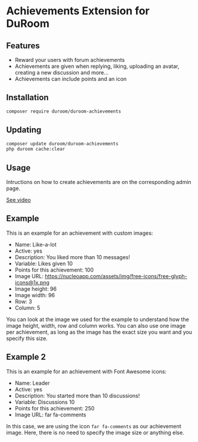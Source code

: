 # Achievements Extension for DuRoom

## Features
- Reward your users with forum achievements
- Achievements are given when replying, liking, uploading an avatar, creating a new discussion and more...
- Achievements can include points and an icon

## Installation

```bash
composer require duroom/duroom-achievements
```

## Updating

```bash
composer update duroom/duroom-achievements
php duroom cache:clear
```

## Usage

Intructions on how to create achievements are on the corresponding admin page.

[See video](https://i.imgur.com/yYspfZF.mp4)

## Example

This is an example for an achievement with custom images:

- Name: Like-a-lot
- Active: yes
- Description: You liked more than 10 messages!
- Variable: Likes given 10
- Points for this achievement: 100
- Image URL: https://nucleoapp.com/assets/img/free-icons/free-glyph-icons@1x.png
- Image height: 96
- Image width: 96
- Row: 3
- Column: 5

You can look at the image we used for the example to understand how the image height, width, row and column works. You can also use one image per achievement, as long as the image has the exact size you want and you specify this size.

## Example 2

This is an example for an achievement with Font Awesome icons:

- Name: Leader
- Active: yes
- Description: You started more than 10 discussions!
- Variable: Discussions 10
- Points for this achievement: 250
- Image URL: far fa-comments

In this case, we are using the icon `far fa-comments` as our achievement image. Here, there is no need to specify the image size or anything else.
